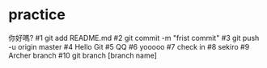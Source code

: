 ﻿# practice

你好嗎?
#1
git add README.md
#2
git commit -m "frist commit"
#3
git push -u origin master 
#4
Hello Git
#5
QQ
#6
yooooo
#7
check in
#8
sekiro
#9
Archer branch
#10
git branch [branch name]
